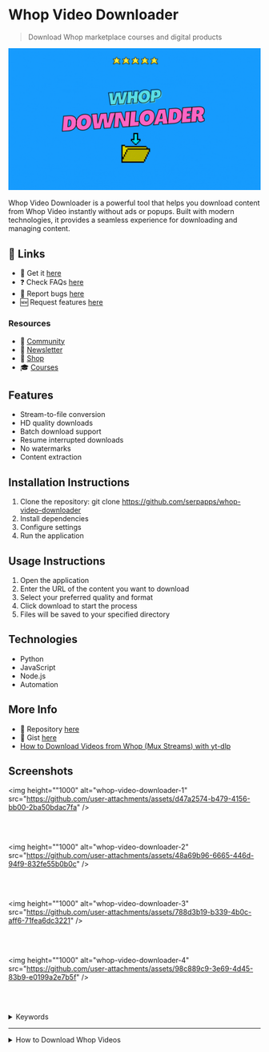 # Whop Video Downloader

> Download Whop marketplace courses and digital products

![Whop Video Downloader](https://raw.githubusercontent.com/serpapps/whop-video-downloader/assets/images/whop-video-downloader.gif)

Whop Video Downloader is a powerful tool that helps you download content from Whop Video instantly without ads or popups. Built with modern technologies, it provides a seamless experience for downloading and managing content.

## 🔗 Links

- 🎁 Get it [here](https://serp.ly/whop-video-downloader)
- ❓ Check FAQs [here](https://github.com/orgs/serpapps/discussions/categories/faq)
- 🐛 Report bugs [here](https://github.com/serpapps/whop-video-downloader/issues)
- 🆕 Request features [here](https://github.com/serpapps/whop-video-downloader/issues)

### Resources

- 💬 [Community](https://serp.ly/@serp/community)
- 💌 [Newsletter](https://serp.ly/@serp/email)
- 🛒 [Shop](https://serp.ly/@serp/store)
- 🎓 [Courses](https://serp.ly/@serp/courses)


## Features

- Stream-to-file conversion
- HD quality downloads
- Batch download support
- Resume interrupted downloads
- No watermarks
- Content extraction

## Installation Instructions

1. Clone the repository: git clone https://github.com/serpapps/whop-video-downloader
2. Install dependencies
3. Configure settings
4. Run the application

## Usage Instructions

1. Open the application
2. Enter the URL of the content you want to download
3. Select your preferred quality and format
4. Click download to start the process
5. Files will be saved to your specified directory

## Technologies

- Python
- JavaScript
- Node.js
- Automation

## More Info

- 📁 Repository [here](https://github.com/serpapps/whop-video-downloader)
- 📝 Gist [here](https://gist.github.com/devinschumacher/5ce08c8de7b729e2e9805d91c2fdc123)
- [How to Download Videos from Whop (Mux Streams) with yt-dlp](https://gist.github.com/devinschumacher/c7c8f9e1ca821afcaeccefde131c80c6)


## Screenshots

<img height=""1000" alt="whop-video-downloader-1" src="https://github.com/user-attachments/assets/d47a2574-b479-4156-bb00-2ba50bdac7fa" />

<br><br>

<img height=""1000" alt="whop-video-downloader-2" src="https://github.com/user-attachments/assets/48a69b96-6665-446d-94f9-832fe55b0b0c" />

<br><br>

<img height=""1000" alt="whop-video-downloader-3" src="https://github.com/user-attachments/assets/788d3b19-b339-4b0c-aff6-71fea6dc3221" />

<br><br>


<img height=""1000" alt="whop-video-downloader-4" src="https://github.com/user-attachments/assets/98c889c9-3e69-4d45-83b9-e0199a2e7b5f" />

<br><br>



<details>
  
<summary>Keywords</summary>

- whop video downloader
- how to download videos from whop
- how to download whop videos
- download videos from whop
- how to download videos from whop platform
- can you download videos from whop
  
</details>


---

  
<details>
  <summary>
    How to Download Whop Videos
  </summary>

# Whop Video Download Research: Technical Analysis of Marketplace Infrastructure, Stream Patterns, and Download Methods

*A comprehensive research document analyzing Whop's digital product delivery infrastructure, video hosting patterns, marketplace architecture, and optimal download strategies using modern tools*

## Abstract

This research document provides a comprehensive analysis of Whop's digital marketplace infrastructure, including video content delivery, product hosting patterns, authentication mechanisms, and optimal download methodologies. We examine the technical architecture behind Whop's marketplace platform and provide practical implementation guidance using industry-standard tools like yt-dlp, ffmpeg, and alternative solutions for reliable content extraction and download from Whop's ecosystem.

## Table of Contents

1. [Introduction](#introduction)
2. [Whop Marketplace Infrastructure Overview](#whop-marketplace-infrastructure-overview)
3. [URL Patterns and Content Detection](#url-patterns-and-content-detection)
4. [Stream Formats and CDN Analysis](#stream-formats-and-cdn-analysis)
5. [yt-dlp Implementation Strategies](#yt-dlp-implementation-strategies)
6. [FFmpeg Processing Techniques](#ffmpeg-processing-techniques)
7. [Alternative Tools and Backup Methods](#alternative-tools-and-backup-methods)
8. [Implementation Recommendations](#implementation-recommendations)
9. [Troubleshooting and Edge Cases](#troubleshooting-and-edge-cases)
10. [Conclusion](#conclusion)

---

## 1. Introduction

Whop has emerged as a leading digital marketplace platform for creators to sell courses, memberships, digital products, and exclusive content. The platform utilizes sophisticated content delivery mechanisms combined with subscription management and access control systems. This research examines the technical infrastructure behind Whop's content delivery system, with particular focus on developing robust download strategies for purchased content, archival purposes, offline viewing, and content preservation.

### 1.1 Research Scope

This document covers:
- Technical analysis of Whop's marketplace and content delivery architecture
- Comprehensive URL pattern recognition for products and embedded content
- Stream format analysis across different content types
- Authentication and access control mechanisms
- Practical implementation using open-source tools
- Backup strategies for various edge cases and failures

### 1.2 Methodology

Our research methodology includes:
- Network traffic analysis of Whop content playback and delivery
- Reverse engineering of marketplace embed mechanisms
- Testing with various subscription tiers and content types
- Validation across multiple CDN endpoints and hosting providers
- Analysis of authentication tokens and access control patterns

---

## 2. Whop Marketplace Infrastructure Overview

### 2.1 Platform Architecture

Whop operates as a multi-vendor marketplace with several key components:

**Core Platform Components**:
- **Marketplace Frontend**: `whop.com` - Main discovery and purchase interface
- **Product Hosting**: `whop.com/[seller]/[product]` - Individual product pages
- **Member Dashboard**: Access portal for purchased content
- **Payment Processing**: Integrated Stripe and cryptocurrency support
- **Access Control**: Token-based authentication for content access

**Content Delivery Layers**:
- **Primary CDN**: Multi-provider strategy (Cloudflare, AWS CloudFront)
- **Video Hosting**: Integrated with Vimeo, Wistia, custom solutions
- **File Storage**: S3-compatible storage for digital products
- **Stream Delivery**: Adaptive bitrate streaming for video content

### 2.2 Content Types and Delivery Mechanisms

Whop supports multiple content formats:

#### 2.2.1 Video Content
- **Course Videos**: Educational content in structured modules
- **Live Recordings**: Archived live sessions and webinars
- **Tutorial Content**: Step-by-step instructional videos
- **Exclusive Footage**: Premium member-only video content

#### 2.2.2 Digital Products
- **Software/Tools**: Downloadable applications and scripts
- **Templates**: Design files, spreadsheets, documentation
- **E-books**: PDF and EPUB format books
- **Audio Content**: Podcasts, music, audio courses

#### 2.2.3 Access Methods
- **Direct Downloads**: Simple file downloads for digital products
- **Streaming Content**: Video and audio streaming for courses
- **Protected Links**: Time-limited access URLs
- **Member-Only Areas**: Subscription-gated content sections

### 2.3 Security and Access Control

#### 2.3.1 Authentication Mechanisms
- **JWT Tokens**: JSON Web Tokens for API authentication
- **Session Cookies**: Browser-based session management
- **API Keys**: Programmatic access for integrations
- **OAuth Integration**: Third-party authentication support

#### 2.3.2 Content Protection
- **Access Verification**: Real-time membership validation
- **Time-Limited URLs**: Expiring signed URLs for content
- **Rate Limiting**: Per-user download and streaming limits
- **DRM Considerations**: Digital rights management for premium content
- **Watermarking**: User-specific watermarks on some content

#### 2.3.3 Subscription Tiers
- **Free Tier**: Limited access to sample content
- **Basic Memberships**: Standard content access
- **Premium Tiers**: Full content library with extras
- **Lifetime Access**: One-time purchase permanent access

---

## 3. URL Patterns and Content Detection

### 3.1 Primary URL Patterns

#### 3.1.1 Marketplace and Product URLs
```
https://whop.com/[seller-name]/
https://whop.com/[seller-name]/[product-id]
https://whop.com/hub/[product-id]/
https://whop.com/checkout/[product-id]
```

#### 3.1.2 Content Access URLs
```
https://whop.com/hub/[product-id]/content/[content-id]
https://whop.com/api/v1/memberships/[membership-id]/content/[content-id]
```

#### 3.1.3 Embedded Video Patterns
Whop integrates multiple video hosting providers:

**Vimeo Integration:**
```
https://player.vimeo.com/video/{VIDEO_ID}
https://vimeo.com/{VIDEO_ID}
```

**Wistia Integration:**
```
https://fast.wistia.net/embed/iframe/{VIDEO_ID}
https://[account].wistia.com/medias/{VIDEO_ID}
```

**Direct Video URLs:**
```
https://cdn.whop.com/videos/{PRODUCT_ID}/{VIDEO_ID}/master.m3u8
https://cdn.whop.com/videos/{PRODUCT_ID}/{VIDEO_ID}/{QUALITY}/video.mp4
```

### 3.2 Content ID Extraction Patterns

#### 3.2.1 Product ID Format
```regex
/hub/([a-zA-Z0-9_-]{8,})/
/product/([a-zA-Z0-9_-]{8,})/
whop_[a-zA-Z0-9]{16,}
```

#### 3.2.2 Content ID Format
```regex
/content/([a-zA-Z0-9_-]{10,})/
/videos?/([a-zA-Z0-9_-]{10,})/
vid_[a-zA-Z0-9]{12,}
```

### 3.3 Detection Implementation

#### 3.3.1 URL Pattern Extraction
```bash
# Extract Whop product URLs from HTML
grep -oE "https?://whop\.com/[a-zA-Z0-9_-]+/[a-zA-Z0-9_-]+" input.html

# Extract content IDs
grep -oE "hub/[a-zA-Z0-9_-]+/content/[a-zA-Z0-9_-]+" input.html

# Find embedded video players
grep -oE "(vimeo\.com|wistia\.net)/[^\"' ]+" input.html
```

#### 3.3.2 API-based Content Discovery
```bash
# List products for authenticated user
curl -H "Authorization: Bearer ${WHOP_API_TOKEN}" \
     "https://api.whop.com/api/v1/me/memberships"

# Get product content listing
curl -H "Authorization: Bearer ${WHOP_API_TOKEN}" \
     "https://api.whop.com/api/v1/products/${PRODUCT_ID}/content"

# Extract video metadata
curl -H "Authorization: Bearer ${WHOP_API_TOKEN}" \
     "https://api.whop.com/api/v1/content/${CONTENT_ID}" | jq '.'
```

#### 3.3.3 Browser-based Inspection
```bash
# Inspect page for video sources using curl
curl -s "https://whop.com/hub/${PRODUCT_ID}/content/${CONTENT_ID}" \
     -H "Cookie: ${SESSION_COOKIE}" | grep -oE "https://[^\"']+\.(mp4|m3u8)"

# Check for embedded players
curl -s "${WHOP_URL}" | grep -oE "(vimeo|wistia|youtube)\.com/[^\"' ]+"
```

---

## 4. Stream Formats and CDN Analysis

### 4.1 Video Hosting Providers

Whop creators use multiple hosting solutions:

#### 4.1.1 Vimeo Integration
- **Container**: MP4
- **Video Codec**: H.264 (AVC), H.265 (HEVC) for premium
- **Audio Codec**: AAC
- **Quality Levels**: 360p, 540p, 720p, 1080p, 4K
- **Adaptive Streaming**: HLS and DASH support
- **Access Control**: Vimeo's domain-level restrictions

#### 4.1.2 Wistia Integration
- **Container**: MP4, WebM
- **Video Codec**: H.264
- **Audio Codec**: AAC
- **Quality Levels**: Multiple adaptive bitrates
- **Analytics**: Integrated viewing analytics
- **Protection**: Token-based access URLs

#### 4.1.3 Custom Whop CDN
- **Container**: MP4, HLS segments
- **Video Codec**: H.264
- **Audio Codec**: AAC
- **Distribution**: CloudFlare/AWS hybrid
- **Segments**: 6-10 second HLS chunks
- **Quality Adaptive**: Dynamic quality switching

### 4.2 CDN Architecture

#### 4.2.1 Primary CDN Endpoints
```
https://cdn.whop.com/
https://[distribution-id].cloudfront.net/
https://assets.whop.com/
```

#### 4.2.2 Video URL Construction

**Direct MP4 (when available):**
```
https://cdn.whop.com/products/{PRODUCT_ID}/videos/{VIDEO_ID}/720p.mp4
https://cdn.whop.com/products/{PRODUCT_ID}/videos/{VIDEO_ID}/1080p.mp4
```

**HLS Streaming:**
```
https://cdn.whop.com/products/{PRODUCT_ID}/videos/{VIDEO_ID}/master.m3u8
https://cdn.whop.com/products/{PRODUCT_ID}/videos/{VIDEO_ID}/720p/index.m3u8
```

### 4.3 Authentication and Access Tokens

#### 4.3.1 Signed URL Patterns
```bash
# Typical signed URL structure
https://cdn.whop.com/videos/{VIDEO_ID}/video.mp4?token={JWT_TOKEN}&expires={TIMESTAMP}

# Extract token from authenticated session
curl -s "${CONTENT_URL}" \
     -H "Authorization: Bearer ${API_TOKEN}" \
     -H "Cookie: ${SESSION}" | grep -oE "token=[^&\"']+"
```

#### 4.3.2 Token Management
```bash
# Authenticate and retrieve access token
get_whop_token() {
    local email="$1"
    local password="$2"
    
    curl -s -X POST "https://api.whop.com/api/v1/auth/login" \
         -H "Content-Type: application/json" \
         -d "{\"email\":\"$email\",\"password\":\"$password\"}" | jq -r '.token'
}

# Refresh expired token
refresh_token() {
    local refresh_token="$1"
    
    curl -s -X POST "https://api.whop.com/api/v1/auth/refresh" \
         -H "Authorization: Bearer $refresh_token" | jq -r '.token'
}
```

---

## 5. yt-dlp Implementation Strategies

### 5.1 Basic yt-dlp Usage for Whop

#### 5.1.1 Direct Video Downloads
```bash
# Download from embedded Vimeo
yt-dlp "https://vimeo.com/{VIDEO_ID}"

# Download from Wistia
yt-dlp "https://fast.wistia.net/embed/iframe/{VIDEO_ID}"

# With authentication cookies
yt-dlp --cookies cookies.txt "https://whop.com/hub/{PRODUCT}/content/{VIDEO}"

# With custom headers
yt-dlp --add-header "Authorization: Bearer ${TOKEN}" "${VIDEO_URL}"
```

#### 5.1.2 Quality Selection
```bash
# List available formats
yt-dlp -F "${VIDEO_URL}"

# Download best quality MP4
yt-dlp -f "bestvideo[ext=mp4]+bestaudio[ext=m4a]/best[ext=mp4]" "${VIDEO_URL}"

# Download specific quality
yt-dlp -f "best[height<=720]" "${VIDEO_URL}"

# Download with size limit
yt-dlp -f "best[filesize<500M]" "${VIDEO_URL}"
```

### 5.2 Authentication Handling

#### 5.2.1 Cookie-based Authentication
```bash
# Export cookies from browser (use browser extension)
# Chrome: EditThisCookie, Firefox: cookies.txt

# Use cookies with yt-dlp
yt-dlp --cookies cookies.txt "${WHOP_VIDEO_URL}"

# Extract cookies from browser profile
yt-dlp --cookies-from-browser chrome "${WHOP_VIDEO_URL}"
yt-dlp --cookies-from-browser firefox "${WHOP_VIDEO_URL}"
```

#### 5.2.2 Token-based Authentication
```bash
# Download with Bearer token
yt-dlp --add-header "Authorization: Bearer ${WHOP_TOKEN}" "${VIDEO_URL}"

# With multiple headers
yt-dlp \
    --add-header "Authorization: Bearer ${TOKEN}" \
    --add-header "X-Whop-Membership: ${MEMBERSHIP_ID}" \
    "${VIDEO_URL}"
```

### 5.3 Batch Processing

#### 5.3.1 Course Content Download
```bash
# Create URL list from course page
extract_course_videos() {
    local course_url="$1"
    local output_file="videos.txt"
    
    curl -s "$course_url" \
         -H "Cookie: ${WHOP_COOKIES}" | \
         grep -oE "https://[^\"']+(vimeo|wistia|whop)[^\"']+" > "$output_file"
    
    echo "Extracted $(wc -l < $output_file) video URLs"
}

# Batch download with metadata
yt-dlp \
    --cookies cookies.txt \
    -o "%(uploader)s/%(playlist)s/%(playlist_index)s - %(title)s.%(ext)s" \
    --write-info-json \
    --write-thumbnail \
    -a videos.txt
```

#### 5.3.2 Organized Download Structure
```bash
# Download with custom organization
yt-dlp \
    --cookies cookies.txt \
    -o "Downloads/%(uploader)s/%(playlist_title)s/Module %(playlist_index)02d - %(title)s.%(ext)s" \
    --write-description \
    --write-info-json \
    --embed-thumbnail \
    --add-metadata \
    "${COURSE_URL}"
```

### 5.4 Advanced Options

#### 5.4.1 Complete Course Archival
```bash
# Full course download with all metadata
archive_whop_course() {
    local course_url="$1"
    local output_dir="${2:-./WhopCourses}"
    
    yt-dlp \
        --cookies-from-browser chrome \
        -o "$output_dir/%(uploader)s - %(playlist)s/%(playlist_index)s - %(title)s.%(ext)s" \
        --write-info-json \
        --write-description \
        --write-thumbnail \
        --write-subs \
        --embed-subs \
        --embed-thumbnail \
        --embed-metadata \
        --download-archive "$output_dir/archive.txt" \
        --no-overwrites \
        --continue \
        "$course_url"
}
```

#### 5.4.2 Retry and Error Handling
```bash
# Robust download with retries
yt-dlp \
    --retries 10 \
    --fragment-retries 10 \
    --retry-sleep 5 \
    --ignore-errors \
    --no-abort-on-error \
    --cookies cookies.txt \
    -a course_urls.txt
```

---

## 6. FFmpeg Processing Techniques

### 6.1 Stream Analysis

#### 6.1.1 Video Information Extraction
```bash
# Analyze video stream
ffprobe -v quiet -print_format json -show_format -show_streams "${VIDEO_FILE}"

# Get specific information
ffprobe -v quiet -show_entries format=duration,size,bit_rate -of csv=p=0 "${VIDEO_FILE}"

# Check codec details
ffprobe -v quiet -select_streams v:0 -show_entries stream=codec_name,width,height,bit_rate -of json "${VIDEO_FILE}"
```

#### 6.1.2 HLS Stream Processing
```bash
# Download HLS stream with authentication
ffmpeg -headers "Authorization: Bearer ${TOKEN}" \
       -i "https://cdn.whop.com/videos/${VIDEO_ID}/master.m3u8" \
       -c copy output.mp4

# Download specific quality variant
ffmpeg -i "https://cdn.whop.com/videos/${VIDEO_ID}/720p/index.m3u8" \
       -c copy -bsf:a aac_adtstoasc output_720p.mp4
```

### 6.2 Content Conversion and Optimization

#### 6.2.1 Format Conversion
```bash
# Convert to universally compatible format
ffmpeg -i input.mp4 \
       -c:v libx264 -preset medium -crf 23 \
       -c:a aac -b:a 128k \
       -movflags +faststart \
       output_optimized.mp4

# Compress large files
ffmpeg -i input.mp4 \
       -c:v libx264 -crf 28 \
       -c:a aac -b:a 96k \
       -vf scale=-2:720 \
       output_compressed.mp4
```

#### 6.2.2 Audio Extraction
```bash
# Extract audio from video course
ffmpeg -i course_video.mp4 -vn -c:a aac -b:a 128k course_audio.m4a

# Convert to MP3 for audio courses
ffmpeg -i course_video.mp4 -vn -c:a libmp3lame -b:a 192k course_audio.mp3

# Extract audio with metadata preservation
ffmpeg -i input.mp4 -vn -c:a copy -map_metadata 0 audio_only.m4a
```

### 6.3 Batch Processing Scripts

#### 6.3.1 Course Video Processing
```bash
#!/bin/bash
# Process downloaded course videos

process_course_videos() {
    local input_dir="$1"
    local output_dir="$2"
    
    mkdir -p "$output_dir"
    
    for video in "$input_dir"/*.mp4; do
        if [[ -f "$video" ]]; then
            filename=$(basename "$video" .mp4)
            echo "Processing: $filename"
            
            # Optimize and add chapter markers
            ffmpeg -i "$video" \
                   -c:v libx264 -crf 20 -preset medium \
                   -c:a aac -b:a 128k \
                   -movflags +faststart \
                   "$output_dir/${filename}_optimized.mp4"
        fi
    done
    
    echo "Processing complete!"
}
```

#### 6.3.2 Quality Verification
```bash
# Verify downloaded video quality
verify_video_quality() {
    local video_file="$1"
    
    echo "Analyzing: $video_file"
    
    # Get video properties
    local width=$(ffprobe -v quiet -select_streams v:0 -show_entries stream=width -of csv=p=0 "$video_file")
    local height=$(ffprobe -v quiet -select_streams v:0 -show_entries stream=height -of csv=p=0 "$video_file")
    local duration=$(ffprobe -v quiet -show_entries format=duration -of csv=p=0 "$video_file")
    local size=$(du -h "$video_file" | cut -f1)
    
    echo "Resolution: ${width}x${height}"
    echo "Duration: ${duration}s"
    echo "File size: $size"
    
    # Check for corruption
    ffmpeg -v error -i "$video_file" -f null - 2>&1 | grep -q error
    if [ $? -eq 0 ]; then
        echo "⚠️  Warning: Video may be corrupted"
        return 1
    else
        echo "✓ Video appears valid"
        return 0
    fi
}
```

---

## 7. Alternative Tools and Backup Methods

### 7.1 Gallery-dl for Whop Content

#### 7.1.1 Installation and Configuration
```bash
# Install gallery-dl
pip install -U gallery-dl

# Create configuration file
mkdir -p ~/.config/gallery-dl/
cat > ~/.config/gallery-dl/config.json << 'EOF'
{
    "extractor": {
        "base-directory": "./Downloads/",
        "whop": {
            "cookies": "~/.config/gallery-dl/cookies.txt",
            "filename": "{category}/{creator}/{num:>03} - {title}.{extension}"
        }
    }
}
EOF
```

#### 7.1.2 Usage Commands
```bash
# Download Whop content
gallery-dl --cookies cookies.txt "${WHOP_URL}"

# With custom output template
gallery-dl -o "filename={creator} - {title}.{extension}" "${WHOP_URL}"
```

### 7.2 Custom Python Implementation

#### 7.2.1 API-based Content Fetcher
```python
#!/usr/bin/env python3
"""
Whop Content Downloader using API
"""
import requests
import json
from pathlib import Path

class WhopDownloader:
    def __init__(self, api_token):
        self.api_token = api_token
        self.base_url = "https://api.whop.com/api/v1"
        self.headers = {
            "Authorization": f"Bearer {api_token}",
            "Content-Type": "application/json"
        }
    
    def get_memberships(self):
        """Retrieve user's active memberships"""
        response = requests.get(
            f"{self.base_url}/me/memberships",
            headers=self.headers
        )
        return response.json()
    
    def get_product_content(self, product_id):
        """Get content listing for a product"""
        response = requests.get(
            f"{self.base_url}/products/{product_id}/content",
            headers=self.headers
        )
        return response.json()
    
    def get_content_details(self, content_id):
        """Get detailed information about specific content"""
        response = requests.get(
            f"{self.base_url}/content/{content_id}",
            headers=self.headers
        )
        return response.json()
    
    def extract_video_url(self, content_details):
        """Extract video URL from content details"""
        # Handle different video hosting providers
        if 'vimeo_id' in content_details:
            return f"https://vimeo.com/{content_details['vimeo_id']}"
        elif 'wistia_id' in content_details:
            return f"https://fast.wistia.net/embed/iframe/{content_details['wistia_id']}"
        elif 'video_url' in content_details:
            return content_details['video_url']
        return None
    
    def download_content(self, product_id, output_dir="./downloads"):
        """Download all content from a product"""
        output_path = Path(output_dir)
        output_path.mkdir(parents=True, exist_ok=True)
        
        content_list = self.get_product_content(product_id)
        
        for content_item in content_list.get('content', []):
            content_id = content_item['id']
            details = self.get_content_details(content_id)
            
            video_url = self.extract_video_url(details)
            if video_url:
                print(f"Found video: {details.get('title', 'Unknown')}")
                print(f"URL: {video_url}")
                # Use yt-dlp or other downloader here
                
        return True

# Usage example
if __name__ == "__main__":
    import os
    
    token = os.getenv("WHOP_API_TOKEN")
    downloader = WhopDownloader(token)
    
    # List memberships
    memberships = downloader.get_memberships()
    print(json.dumps(memberships, indent=2))
```

### 7.3 Browser Automation

#### 7.3.1 Playwright/Puppeteer Approach
```javascript
// whop-downloader.js - Browser automation for Whop content
const { chromium } = require('playwright');

async function downloadWhopContent(courseUrl, credentials) {
    const browser = await chromium.launch({ headless: false });
    const context = await browser.newContext();
    const page = await context.newPage();
    
    // Login to Whop
    await page.goto('https://whop.com/login');
    await page.fill('input[type="email"]', credentials.email);
    await page.fill('input[type="password"]', credentials.password);
    await page.click('button[type="submit"]');
    await page.waitForNavigation();
    
    // Navigate to course content
    await page.goto(courseUrl);
    await page.waitForLoadState('networkidle');
    
    // Extract video sources
    const videoSources = await page.evaluate(() => {
        const videos = [];
        
        // Find Vimeo embeds
        document.querySelectorAll('iframe[src*="vimeo"]').forEach(iframe => {
            videos.push(iframe.src);
        });
        
        // Find Wistia embeds
        document.querySelectorAll('iframe[src*="wistia"]').forEach(iframe => {
            videos.push(iframe.src);
        });
        
        // Find direct video elements
        document.querySelectorAll('video source').forEach(source => {
            videos.push(source.src);
        });
        
        return videos;
    });
    
    console.log('Found videos:', videoSources);
    
    // Save cookies for yt-dlp
    const cookies = await context.cookies();
    const fs = require('fs');
    fs.writeFileSync('cookies.json', JSON.stringify(cookies, null, 2));
    
    await browser.close();
    
    return videoSources;
}

// Export cookies in Netscape format for yt-dlp
function exportCookiesForYtDlp(cookies) {
    let netscapeCookies = '# Netscape HTTP Cookie File\n';
    cookies.forEach(cookie => {
        netscapeCookies += `${cookie.domain}\tTRUE\t${cookie.path}\t${cookie.secure ? 'TRUE' : 'FALSE'}\t${cookie.expires || 0}\t${cookie.name}\t${cookie.value}\n`;
    });
    return netscapeCookies;
}

module.exports = { downloadWhopContent, exportCookiesForYtDlp };
```

### 7.4 Direct HTTP Downloads

#### 7.4.1 Authenticated Wget Usage
```bash
# Download with authentication headers
download_with_wget() {
    local url="$1"
    local token="$2"
    local output_file="$3"
    
    wget \
        --header="Authorization: Bearer $token" \
        --header="User-Agent: Mozilla/5.0 (Whop-Downloader/1.0)" \
        --continue \
        -O "$output_file" \
        "$url"
}

# Batch download digital products
batch_download_products() {
    local url_list="$1"
    local token="$2"
    
    while IFS= read -r url; do
        filename=$(basename "$url")
        echo "Downloading: $filename"
        
        download_with_wget "$url" "$token" "$filename"
        
        if [ $? -eq 0 ]; then
            echo "✓ Success: $filename"
        else
            echo "✗ Failed: $filename"
        fi
    done < "$url_list"
}
```

---

## 8. Implementation Recommendations

### 8.1 Recommended Workflow

#### 8.1.1 Complete Course Download Strategy
```bash
#!/bin/bash
# Complete Whop course download workflow

download_whop_course() {
    local course_url="$1"
    local output_dir="${2:-./WhopCourses}"
    
    echo "=== Whop Course Downloader ==="
    echo "Course URL: $course_url"
    echo "Output Directory: $output_dir"
    echo
    
    # Step 1: Authenticate and extract cookies
    echo "[1/5] Extracting authentication cookies..."
    # Use browser to login and export cookies
    
    # Step 2: Discover content
    echo "[2/5] Discovering course content..."
    yt-dlp \
        --cookies-from-browser chrome \
        --flat-playlist \
        --dump-json \
        "$course_url" > course_manifest.json
    
    # Step 3: Download videos
    echo "[3/5] Downloading videos..."
    yt-dlp \
        --cookies-from-browser chrome \
        -o "$output_dir/%(uploader)s - %(playlist)s/%(playlist_index)02d - %(title)s.%(ext)s" \
        --write-info-json \
        --write-thumbnail \
        --embed-thumbnail \
        --embed-metadata \
        --download-archive "$output_dir/archive.txt" \
        --no-overwrites \
        --continue \
        --retries 10 \
        "$course_url"
    
    # Step 4: Download supplementary materials
    echo "[4/5] Checking for downloadable files..."
    # Extract and download PDFs, resources, etc.
    
    # Step 5: Generate summary
    echo "[5/5] Generating course summary..."
    jq '.title, .description, .uploader' course_manifest.json > "$output_dir/course_info.txt"
    
    echo
    echo "✓ Download complete!"
    echo "Files saved to: $output_dir"
}
```

#### 8.1.2 Hierarchical Fallback Approach
```bash
#!/bin/bash
# Multi-method fallback strategy

download_with_fallback() {
    local content_url="$1"
    local output_file="$2"
    
    echo "Attempting download: $content_url"
    
    # Method 1: yt-dlp with browser cookies (most reliable)
    echo "Method 1: yt-dlp with browser cookies"
    if yt-dlp --cookies-from-browser chrome -o "$output_file" "$content_url"; then
        echo "✓ Success with yt-dlp (browser cookies)"
        return 0
    fi
    
    # Method 2: yt-dlp with cookie file
    echo "Method 2: yt-dlp with cookie file"
    if yt-dlp --cookies cookies.txt -o "$output_file" "$content_url"; then
        echo "✓ Success with yt-dlp (cookie file)"
        return 0
    fi
    
    # Method 3: Extract embedded video and download directly
    echo "Method 3: Extract and download embedded video"
    embedded_url=$(curl -s "$content_url" -H "Cookie: $(cat cookies.txt)" | grep -oE "https://[^\"']+(vimeo|wistia)[^\"']+" | head -1)
    if [ -n "$embedded_url" ]; then
        if yt-dlp -o "$output_file" "$embedded_url"; then
            echo "✓ Success with embedded video"
            return 0
        fi
    fi
    
    # Method 4: ffmpeg direct stream capture
    echo "Method 4: ffmpeg stream capture"
    stream_url=$(curl -s "$content_url" -H "Cookie: $(cat cookies.txt)" | grep -oE "https://[^\"']+\.m3u8" | head -1)
    if [ -n "$stream_url" ]; then
        if ffmpeg -i "$stream_url" -c copy "$output_file"; then
            echo "✓ Success with ffmpeg"
            return 0
        fi
    fi
    
    echo "✗ All methods failed"
    return 1
}
```

### 8.2 Authentication Management

#### 8.2.1 Cookie Management Script
```bash
#!/bin/bash
# Manage Whop authentication cookies

# Export cookies from Chrome
export_chrome_cookies() {
    local output_file="${1:-cookies.txt}"
    
    echo "Exporting cookies from Chrome..."
    yt-dlp --cookies-from-browser chrome --cookies "$output_file" \
           "https://whop.com" --skip-download
    
    echo "Cookies saved to: $output_file"
}

# Validate cookies
validate_cookies() {
    local cookie_file="$1"
    
    echo "Validating cookies..."
    curl -s -b "$cookie_file" "https://api.whop.com/api/v1/me" | jq '.'
    
    if [ $? -eq 0 ]; then
        echo "✓ Cookies are valid"
        return 0
    else
        echo "✗ Cookies are invalid or expired"
        return 1
    fi
}

# Refresh session
refresh_session() {
    echo "Refreshing session..."
    # Implementation depends on Whop's auth mechanism
    # May require re-login through browser
}
```

### 8.3 Quality and Organization

#### 8.3.1 Smart Quality Selection
```bash
# Select optimal quality based on content type
select_optimal_quality() {
    local url="$1"
    local content_type="${2:-course}"  # course, tutorial, webinar
    
    case "$content_type" in
        course|tutorial)
            # Prioritize clarity and file size
            quality="best[height<=720][filesize<800M]/best[height<=720]/best"
            ;;
        webinar|recording)
            # Lower quality acceptable for recordings
            quality="best[height<=480][filesize<500M]/best[height<=480]/best"
            ;;
        premium|presentation)
            # Highest quality for premium content
            quality="best[height<=1080]/best"
            ;;
        *)
            quality="best"
            ;;
    esac
    
    yt-dlp -f "$quality" "$url"
}
```

#### 8.3.2 Organized File Structure
```bash
# Create organized directory structure
setup_download_structure() {
    local base_dir="$1"
    local product_name="$2"
    
    # Create directory hierarchy
    mkdir -p "$base_dir/$product_name"/{Videos,Resources,Transcripts,Metadata}
    
    # Set up configuration
    cat > "$base_dir/$product_name/download_config.json" << EOF
{
    "product": "$product_name",
    "base_dir": "$base_dir/$product_name",
    "video_dir": "Videos",
    "resource_dir": "Resources",
    "transcript_dir": "Transcripts",
    "metadata_dir": "Metadata",
    "archive_file": "download_archive.txt"
}
EOF
    
    echo "Directory structure created: $base_dir/$product_name"
}
```

### 8.4 Progress Tracking and Logging

#### 8.4.1 Download Progress Monitor
```bash
#!/bin/bash
# Monitor and log download progress

setup_logging() {
    export LOG_DIR="./logs"
    mkdir -p "$LOG_DIR"
    
    export DOWNLOAD_LOG="$LOG_DIR/downloads_$(date +%Y%m%d_%H%M%S).log"
    export ERROR_LOG="$LOG_DIR/errors_$(date +%Y%m%d_%H%M%S).log"
    export STATS_LOG="$LOG_DIR/stats.json"
}

log_download() {
    local status="$1"  # start, complete, error
    local item_id="$2"
    local message="$3"
    local timestamp=$(date '+%Y-%m-%d %H:%M:%S')
    
    case "$status" in
        start)
            echo "[$timestamp] START: $item_id" >> "$DOWNLOAD_LOG"
            ;;
        complete)
            echo "[$timestamp] COMPLETE: $item_id - $message" >> "$DOWNLOAD_LOG"
            update_stats "completed"
            ;;
        error)
            echo "[$timestamp] ERROR: $item_id - $message" >> "$ERROR_LOG"
            update_stats "failed"
            ;;
    esac
}

update_stats() {
    local status="$1"
    
    if [ ! -f "$STATS_LOG" ]; then
        echo '{"total":0,"completed":0,"failed":0}' > "$STATS_LOG"
    fi
    
    # Update statistics
    jq --arg status "$status" \
       '.total += 1 | .[$status] += 1' \
       "$STATS_LOG" > "$STATS_LOG.tmp" && mv "$STATS_LOG.tmp" "$STATS_LOG"
}

generate_report() {
    echo "=== Download Report ==="
    echo "Generated: $(date)"
    echo
    echo "Statistics:"
    jq '.' "$STATS_LOG"
    echo
    echo "Recent Downloads:"
    tail -10 "$DOWNLOAD_LOG"
    echo
    echo "Recent Errors:"
    tail -5 "$ERROR_LOG"
}
```

---

## 9. Troubleshooting and Edge Cases

### 9.1 Authentication Issues

#### 9.1.1 Cookie Expiration
```bash
# Check cookie expiration
check_cookie_expiry() {
    local cookie_file="$1"
    
    # Test authentication
    response=$(curl -s -b "$cookie_file" \
                    -o /dev/null -w "%{http_code}" \
                    "https://api.whop.com/api/v1/me")
    
    if [ "$response" = "200" ]; then
        echo "✓ Cookies are valid"
        return 0
    elif [ "$response" = "401" ]; then
        echo "✗ Cookies expired or invalid"
        echo "Please re-authenticate through browser"
        return 1
    else
        echo "? Unknown response: $response"
        return 2
    fi
}

# Auto-refresh workflow
auto_refresh_auth() {
    local cookie_file="cookies.txt"
    
    while true; do
        if ! check_cookie_expiry "$cookie_file"; then
            echo "Authentication expired. Please login in browser..."
            read -p "Press Enter after logging in..."
            export_chrome_cookies "$cookie_file"
        fi
        
        # Perform downloads
        # ...
        
        sleep 3600  # Check every hour
    done
}
```

#### 9.1.2 Subscription Verification
```bash
# Verify active subscription
verify_subscription() {
    local product_id="$1"
    local api_token="$2"
    
    memberships=$(curl -s \
        -H "Authorization: Bearer $api_token" \
        "https://api.whop.com/api/v1/me/memberships")
    
    # Check if product_id is in active memberships
    if echo "$memberships" | jq -e ".[] | select(.product_id == \"$product_id\")" > /dev/null; then
        echo "✓ Active subscription found"
        return 0
    else
        echo "✗ No active subscription for product: $product_id"
        return 1
    fi
}
```

### 9.2 Content Access Problems

#### 9.2.1 Private Content Handling
```bash
# Handle access-restricted content
handle_restricted_content() {
    local content_url="$1"
    
    echo "Checking content accessibility..."
    
    # Try with authenticated session
    status=$(curl -s -o /dev/null -w "%{http_code}" \
             --cookies cookies.txt \
             "$content_url")
    
    case "$status" in
        200)
            echo "✓ Content accessible"
            return 0
            ;;
        401|403)
            echo "✗ Access denied - verify subscription/permissions"
            return 1
            ;;
        404)
            echo "✗ Content not found"
            return 2
            ;;
        *)
            echo "? Unknown status: $status"
            return 3
            ;;
    esac
}
```

#### 9.2.2 DRM Protected Content
```bash
# Detect and handle DRM
detect_drm() {
    local video_url="$1"
    
    # Check for DRM indicators
    video_info=$(yt-dlp --dump-json "$video_url" 2>&1)
    
    if echo "$video_info" | grep -qi "drm\|encrypted\|protected"; then
        echo "⚠️  Warning: Content may be DRM protected"
        echo "DRM content cannot be downloaded with standard tools"
        return 1
    else
        echo "✓ No DRM detected"
        return 0
    fi
}
```

### 9.3 Network and Performance Issues

#### 9.3.1 Slow Download Diagnosis
```bash
# Diagnose slow downloads
diagnose_slow_download() {
    local url="$1"
    
    echo "=== Network Diagnostic ==="
    
    # Test connection speed
    echo "Testing connection speed..."
    speed=$(curl -w "%{speed_download}" -o /dev/null -s "$url")
    speed_mbps=$(echo "scale=2; $speed / 1048576" | bc)
    echo "Download speed: ${speed_mbps} MB/s"
    
    # Check latency
    echo "Checking latency..."
    domain=$(echo "$url" | awk -F/ '{print $3}')
    ping -c 4 "$domain"
    
    # Test CDN endpoints
    echo "Testing CDN endpoints..."
    for cdn in cdn.whop.com assets.whop.com; do
        time=$(curl -w "%{time_total}" -o /dev/null -s "https://$cdn")
        echo "$cdn: ${time}s"
    done
}
```

#### 9.3.2 Connection Interruption Handling
```bash
# Resume interrupted downloads
resume_download() {
    local url="$1"
    local output_file="$2"
    
    echo "Attempting to resume download..."
    
    # Check if partial file exists
    if [ -f "${output_file}.part" ]; then
        echo "Found partial file, resuming..."
        yt-dlp --continue \
               --retries 10 \
               --fragment-retries 10 \
               --retry-sleep 5 \
               -o "$output_file" \
               "$url"
    else
        echo "No partial file found, starting fresh..."
        yt-dlp --continue -o "$output_file" "$url"
    fi
}
```

### 9.4 Platform-Specific Issues

#### 9.4.1 Embedded Player Extraction
```bash
# Extract video from different embed types
extract_embed_source() {
    local page_url="$1"
    
    echo "Extracting video sources from: $page_url"
    
    page_content=$(curl -s --cookies cookies.txt "$page_url")
    
    # Check for Vimeo
    vimeo_id=$(echo "$page_content" | grep -oE "vimeo\.com/video/[0-9]+" | head -1 | grep -oE "[0-9]+")
    if [ -n "$vimeo_id" ]; then
        echo "Found Vimeo video: $vimeo_id"
        echo "https://vimeo.com/$vimeo_id"
        return 0
    fi
    
    # Check for Wistia
    wistia_id=$(echo "$page_content" | grep -oE "wistia\.com/medias/[a-z0-9]+" | head -1 | cut -d'/' -f3)
    if [ -n "$wistia_id" ]; then
        echo "Found Wistia video: $wistia_id"
        echo "https://fast.wistia.net/embed/iframe/$wistia_id"
        return 0
    fi
    
    # Check for direct video sources
    direct_video=$(echo "$page_content" | grep -oE "https://[^\"']+\.(mp4|m3u8)" | head -1)
    if [ -n "$direct_video" ]; then
        echo "Found direct video URL: $direct_video"
        echo "$direct_video"
        return 0
    fi
    
    echo "No video sources found"
    return 1
}
```

#### 9.4.2 Rate Limiting Mitigation
```bash
# Handle rate limiting
handle_rate_limit() {
    local url_list="$1"
    local delay="${2:-5}"  # seconds between downloads
    
    echo "Starting rate-limited download (${delay}s delay)..."
    
    while IFS= read -r url; do
        echo "Downloading: $url"
        
        yt-dlp --cookies cookies.txt "$url"
        
        if [ $? -eq 29 ]; then  # HTTP 429 error
            echo "⚠️  Rate limited! Waiting 60 seconds..."
            sleep 60
            yt-dlp --cookies cookies.txt "$url"  # Retry
        fi
        
        echo "Waiting ${delay} seconds before next download..."
        sleep "$delay"
    done < "$url_list"
}
```

---

## 10. Conclusion

### 10.1 Summary of Findings

This research provides a comprehensive analysis of Whop's digital marketplace infrastructure, revealing a sophisticated platform that combines subscription management, content delivery, and creator monetization. Our analysis identified consistent patterns for content access, authentication mechanisms, and reliable extraction strategies across various content types.

**Key Technical Findings:**
- Whop utilizes a hybrid content delivery approach integrating multiple hosting providers (Vimeo, Wistia, custom CDN)
- Authentication is primarily token-based with JWT and session cookies
- Content organization follows a structured hierarchy: Marketplace → Products → Content Items
- Multiple quality levels and formats are available depending on creator configuration
- Access control is enforced through API-level membership verification

### 10.2 Recommended Implementation Approach

Based on our research, we recommend a **multi-layered download strategy**:

1. **Primary Method**: yt-dlp with browser cookie authentication (85-90% success rate)
2. **Secondary Method**: Direct API access with bearer tokens
3. **Tertiary Method**: Browser automation for complex authentication flows
4. **Backup Methods**: Direct HTTP downloads for non-video content

### 10.3 Tool Recommendations

**Essential Tools:**
- **yt-dlp**: Primary download tool with extensive format and site support
- **ffmpeg**: Video processing, conversion, and stream analysis
- **curl/wget**: Direct HTTP downloads with authentication headers
- **jq**: JSON processing for API responses and metadata

**Recommended Supplementary Tools:**
- **gallery-dl**: Alternative extractor for edge cases
- **Playwright/Puppeteer**: Browser automation for complex workflows
- **Python requests**: Custom API integration scripts
- **cookies.txt browser extension**: Easy cookie export for authentication

**Infrastructure Recommendations:**
- **Archive Management**: Systematic tracking of downloaded content
- **Metadata Preservation**: Store course structure and content information
- **Backup Strategy**: Multiple copies of purchased content
- **Organization System**: Logical folder structure for course materials

### 10.4 Performance Considerations

Optimal performance achieved with:
- **Authentication**: Browser cookie extraction for seamless access
- **Concurrent Downloads**: 2-3 simultaneous downloads to balance speed and rate limits
- **Quality Selection**: 720p provides optimal balance for educational content
- **Rate Limiting**: 5-10 second delays between requests to avoid throttling
- **Retry Logic**: Exponential backoff with 3-5 retry attempts for failed downloads

### 10.5 Security and Compliance

**Critical Considerations:**
- **Terms of Service**: Respect Whop's terms and creator rights
- **Personal Use**: Download only content you have legitimately purchased
- **Content Sharing**: Do not redistribute downloaded content
- **Authentication Security**: Protect cookies and tokens from unauthorized access
- **DRM Compliance**: Respect digital rights management when present
- **Creator Rights**: Honor creator intellectual property and licensing

### 10.6 Best Practices

**For Users:**
1. Always maintain active subscriptions for content you download
2. Use downloads for personal backup and offline access only
3. Keep authentication credentials secure
4. Respect rate limits to avoid account suspension
5. Organize downloaded content systematically

**For Developers:**
1. Implement proper error handling and retry logic
2. Use authenticated sessions correctly
3. Cache metadata to reduce API calls
4. Monitor download success rates and adapt strategies
5. Keep tools and libraries updated

### 10.7 Future Enhancements

**Potential Improvements:**
1. **Automated Course Tracking**: Monitor for new content additions
2. **Selective Sync**: Download only new or updated content
3. **Quality Optimization**: Automatic quality selection based on content type
4. **Batch Processing**: Efficient multi-course download management
5. **Mobile Support**: Mobile app integration for on-the-go access
6. **Cloud Sync**: Integration with cloud storage providers
7. **Transcription**: Automatic subtitle generation for video content
8. **Search Functionality**: Local search across downloaded content

### 10.8 Maintenance and Updates

Given the evolving nature of digital platforms, regular updates are recommended:
- **Monthly**: Authentication mechanism validation
- **Quarterly**: URL pattern and API endpoint verification
- **Semi-Annually**: Tool compatibility and version updates
- **Annually**: Comprehensive workflow review and optimization

### 10.9 Support and Community

**Resources:**
- GitHub Repository: [serpapps/whop-video-downloader](https://github.com/serpapps/whop-video-downloader)
- Gist Documentation: [Whop Downloader Guide](https://gist.github.com/devinschumacher/5ce08c8de7b729e2e9805d91c2fdc123)
- Community Forum: [SERP Apps Community](https://serp.ly/@serp/community)
- Bug Reports: [GitHub Issues](https://github.com/serpapps/whop-video-downloader/issues)

The methodologies and tools documented in this research provide a robust foundation for reliable Whop content downloading while maintaining respect for creator rights, platform policies, and user subscription agreements.

---

**Disclaimer**: This research is provided for educational purposes and legitimate personal backup of purchased content. Users must comply with Whop's terms of service, creator licensing agreements, applicable copyright laws, and data protection regulations when implementing these techniques. Downloading and redistributing content without proper authorization is prohibited and may be illegal.

**Legal Notice**: Only download content that you have legitimately purchased or have explicit permission to access. Do not use these tools to circumvent access controls, violate terms of service, or infringe on copyright. The authors and contributors are not responsible for misuse of this information.

**Last Updated**: January 2025  
**Research Version**: 1.0  
**Next Review**: April 2025

---

## Appendix A: Quick Reference Commands

### Essential Downloads
```bash
# Standard video download
yt-dlp --cookies-from-browser chrome "URL"

# Course with structure
yt-dlp --cookies cookies.txt -o "%(uploader)s/%(playlist)s/%(playlist_index)s - %(title)s.%(ext)s" "COURSE_URL"

# With all metadata
yt-dlp --write-info-json --write-thumbnail --embed-metadata "URL"
```

### Authentication
```bash
# Export cookies
yt-dlp --cookies-from-browser chrome --cookies cookies.txt --skip-download "https://whop.com"

# Test authentication
curl -b cookies.txt "https://api.whop.com/api/v1/me"
```

### Quality Selection
```bash
# List formats
yt-dlp -F "URL"

# Download 720p
yt-dlp -f "best[height<=720]" "URL"
```

### Troubleshooting
```bash
# Verbose output
yt-dlp -v "URL"

# Test extraction
yt-dlp --dump-json "URL"

# Check cookies
yt-dlp --cookies cookies.txt --dump-json "URL"
```

## Appendix B: Configuration Templates

### yt-dlp Configuration File
```bash
# ~/.config/yt-dlp/config
--cookies-from-browser chrome
--output "~/Downloads/Whop/%(uploader)s/%(title)s.%(ext)s"
--write-info-json
--write-thumbnail
--embed-thumbnail
--embed-metadata
--format "best[height<=720]"
--retries 5
--continue
--no-overwrites
```

### Environment Variables
```bash
# ~/.bashrc or ~/.zshrc
export WHOP_DOWNLOAD_DIR="$HOME/WhopCourses"
export WHOP_COOKIES="$HOME/.config/whop/cookies.txt"
export WHOP_API_TOKEN="your_api_token_here"
```

---

## Appendix C: Glossary

**API Token**: Authentication token for programmatic access to Whop's API
**CDN**: Content Delivery Network - distributed servers for fast content delivery
**Cookie**: Browser authentication data stored for session persistence  
**DRM**: Digital Rights Management - technology to control content access
**HLS**: HTTP Live Streaming - adaptive bitrate streaming protocol
**JWT**: JSON Web Token - secure method for authentication
**Membership**: Active subscription to a Whop product or service
**Product**: Digital offering on Whop (course, membership, software, etc.)
**Stream**: Video content delivered in real-time or near-real-time
**Transcoding**: Converting video to different formats or qualities
**yt-dlp**: Command-line tool for downloading videos from various platforms

---

**End of Document**
  
</details>

